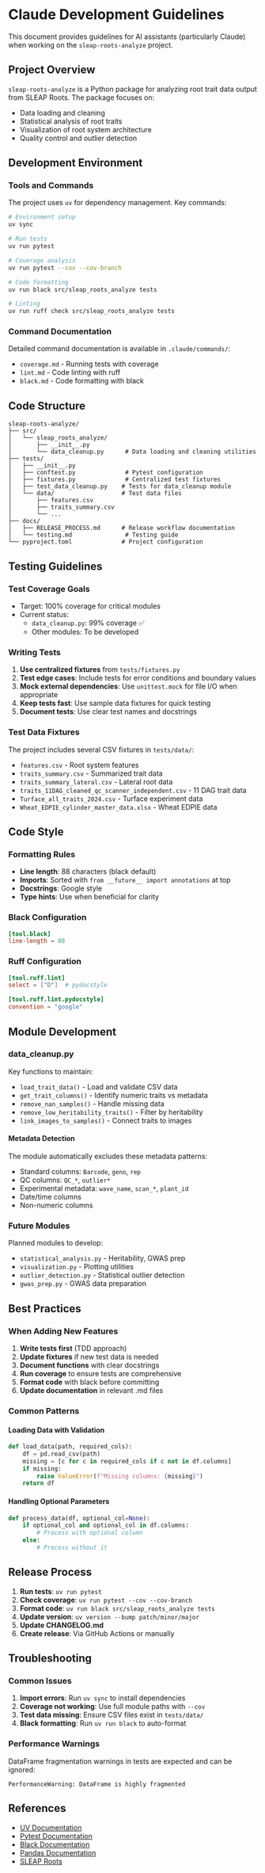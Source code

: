 # Claude Development Guidelines

This document provides guidelines for AI assistants (particularly Claude) when working on the `sleap-roots-analyze` project.

## Project Overview

`sleap-roots-analyze` is a Python package for analyzing root trait data output from SLEAP Roots. The package focuses on:
- Data loading and cleaning
- Statistical analysis of root traits
- Visualization of root system architecture
- Quality control and outlier detection

## Development Environment

### Tools and Commands

The project uses `uv` for dependency management. Key commands:

```bash
# Environment setup
uv sync

# Run tests
uv run pytest

# Coverage analysis
uv run pytest --cov --cov-branch

# Code formatting
uv run black src/sleap_roots_analyze tests

# Linting
uv run ruff check src/sleap_roots_analyze tests
```

### Command Documentation

Detailed command documentation is available in `.claude/commands/`:
- `coverage.md` - Running tests with coverage
- `lint.md` - Code linting with ruff
- `black.md` - Code formatting with black

## Code Structure

```
sleap-roots-analyze/
├── src/
│   └── sleap_roots_analyze/
│       ├── __init__.py
│       └── data_cleanup.py      # Data loading and cleaning utilities
├── tests/
│   ├── __init__.py
│   ├── conftest.py              # Pytest configuration
│   ├── fixtures.py              # Centralized test fixtures
│   ├── test_data_cleanup.py    # Tests for data_cleanup module
│   └── data/                   # Test data files
│       ├── features.csv
│       ├── traits_summary.csv
│       └── ...
├── docs/
│   ├── RELEASE_PROCESS.md      # Release workflow documentation
│   └── testing.md               # Testing guide
└── pyproject.toml              # Project configuration
```

## Testing Guidelines

### Test Coverage Goals

- Target: 100% coverage for critical modules
- Current status:
  - `data_cleanup.py`: 99% coverage ✅
  - Other modules: To be developed

### Writing Tests

1. **Use centralized fixtures** from `tests/fixtures.py`
2. **Test edge cases**: Include tests for error conditions and boundary values
3. **Mock external dependencies**: Use `unittest.mock` for file I/O when appropriate
4. **Keep tests fast**: Use sample data fixtures for quick testing
5. **Document tests**: Use clear test names and docstrings

### Test Data Fixtures

The project includes several CSV fixtures in `tests/data/`:
- `features.csv` - Root system features
- `traits_summary.csv` - Summarized trait data
- `traits_summary_lateral.csv` - Lateral root data
- `traits_11DAG_cleaned_qc_scanner_independent.csv` - 11 DAG trait data
- `Turface_all_traits_2024.csv` - Turface experiment data
- `Wheat_EDPIE_cylinder_master_data.xlsx` - Wheat EDPIE data

## Code Style

### Formatting Rules

- **Line length**: 88 characters (black default)
- **Imports**: Sorted with `from __future__ import annotations` at top
- **Docstrings**: Google style
- **Type hints**: Use when beneficial for clarity

### Black Configuration

```toml
[tool.black]
line-length = 88
```

### Ruff Configuration

```toml
[tool.ruff.lint]
select = ["D"]  # pydocstyle

[tool.ruff.lint.pydocstyle]
convention = "google"
```

## Module Development

### data_cleanup.py

Key functions to maintain:
- `load_trait_data()` - Load and validate CSV data
- `get_trait_columns()` - Identify numeric traits vs metadata
- `remove_nan_samples()` - Handle missing data
- `remove_low_heritability_traits()` - Filter by heritability
- `link_images_to_samples()` - Connect traits to images

#### Metadata Detection

The module automatically excludes these metadata patterns:
- Standard columns: `Barcode`, `geno`, `rep`
- QC columns: `QC_*`, `outlier*`
- Experimental metadata: `wave_name`, `scan_*`, `plant_id`
- Date/time columns
- Non-numeric columns

### Future Modules

Planned modules to develop:
- `statistical_analysis.py` - Heritability, GWAS prep
- `visualization.py` - Plotting utilities
- `outlier_detection.py` - Statistical outlier detection
- `gwas_prep.py` - GWAS data preparation

## Best Practices

### When Adding New Features

1. **Write tests first** (TDD approach)
2. **Update fixtures** if new test data is needed
3. **Document functions** with clear docstrings
4. **Run coverage** to ensure tests are comprehensive
5. **Format code** with black before committing
6. **Update documentation** in relevant .md files

### Common Patterns

#### Loading Data with Validation
```python
def load_data(path, required_cols):
    df = pd.read_csv(path)
    missing = [c for c in required_cols if c not in df.columns]
    if missing:
        raise ValueError(f"Missing columns: {missing}")
    return df
```

#### Handling Optional Parameters
```python
def process_data(df, optional_col=None):
    if optional_col and optional_col in df.columns:
        # Process with optional column
    else:
        # Process without it
```

## Release Process

1. **Run tests**: `uv run pytest`
2. **Check coverage**: `uv run pytest --cov --cov-branch`
3. **Format code**: `uv run black src/sleap_roots_analyze tests`
4. **Update version**: `uv version --bump patch/minor/major`
5. **Update CHANGELOG.md**
6. **Create release**: Via GitHub Actions or manually

## Troubleshooting

### Common Issues

1. **Import errors**: Run `uv sync` to install dependencies
2. **Coverage not working**: Use full module paths with `--cov`
3. **Test data missing**: Ensure CSV files exist in `tests/data/`
4. **Black formatting**: Run `uv run black` to auto-format

### Performance Warnings

DataFrame fragmentation warnings in tests are expected and can be ignored:
```
PerformanceWarning: DataFrame is highly fragmented
```

## References

- [UV Documentation](https://docs.astral.sh/uv/)
- [Pytest Documentation](https://docs.pytest.org/)
- [Black Documentation](https://black.readthedocs.io/)
- [Pandas Documentation](https://pandas.pydata.org/)
- [SLEAP Roots](https://github.com/talmolab/sleap-roots)